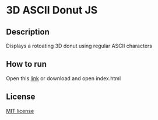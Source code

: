 # 3D ASCII Donut JS
## Description
Displays a rotoating 3D donut using regular ASCII characters
## How to run
Open this [link](https://surenenfiajyan.github.io/3d-ascii-donut-js/) or download and open index.html
## License
[MIT license](https://github.com/surenenfiajyan/3d-ascii-donut-js/blob/main/LICENSE)
